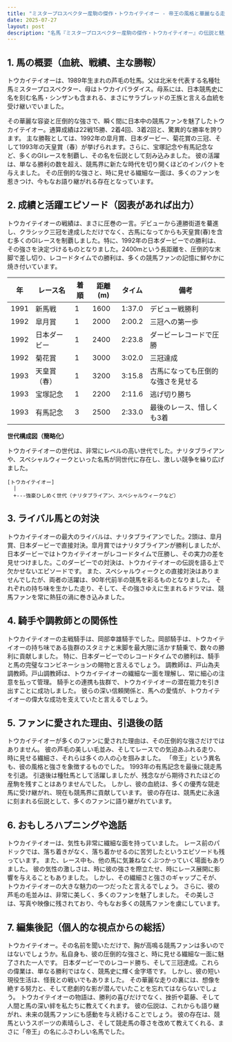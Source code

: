 ```yaml
---
title: "ミスタープロスペクター産駒の傑作・トウカイテイオー - 帝王の風格と華麗なる走り、そして悲劇の影"
date: 2025-07-27
layout: post
description: "名馬『ミスタープロスペクター産駒の傑作・トウカイテイオー』の伝説と魅力を深堀り"
---
```


## 1. 馬の概要（血統、戦績、主な勝鞍）

トウカイテイオーは、1989年生まれの芦毛の牡馬。父は北米を代表する名種牡馬ミスタープロスペクター、母はトウカイパラダイス。母系には、日本競馬史に名を刻む名馬・シンザンも含まれる、まさにサラブレッドの王族と言える血統を受け継いでいました。

その華麗な容姿と圧倒的な強さで、瞬く間に日本中の競馬ファンを魅了したトウカイテイオー。通算成績は22戦15勝、2着4回、3着2回と、驚異的な勝率を誇ります。  主な勝鞍としては、1992年の皐月賞、日本ダービー、菊花賞の三冠、そして1993年の天皇賞（春）が挙げられます。さらに、宝塚記念や有馬記念など、多くのGIレースを制覇し、その名を伝説として刻み込みました。  彼の活躍は、単なる勝利の数を超え、競馬界に新たな時代を切り開くほどのインパクトを与えました。  その圧倒的な強さと、時に見せる繊細な一面は、多くのファンを惹きつけ、今もなお語り継がれる存在となっています。


## 2. 成績と活躍エピソード（図表があれば出力）

トウカイテイオーの戦績は、まさに圧巻の一言。デビューから連勝街道を驀進し、クラシック三冠を達成しただけでなく、古馬になってからも天皇賞(春)を含む多くのGIレースを制覇しました。特に、1992年の日本ダービーでの勝利は、その強さを決定づけるものとなりました。2400mという長距離を、圧倒的な末脚で差し切り、レコードタイムでの勝利は、多くの競馬ファンの記憶に鮮やかに焼き付いています。

| 年 | レース名            | 着順 | 距離(m) | タイム     | 備考                                     |
|---|---------------------|-----|---------|-----------|------------------------------------------|
| 1991 | 新馬戦             | 1   | 1600     | 1:37.0     | デビュー戦勝利                             |
| 1992 | 皐月賞             | 1   | 2000     | 2:00.2     | 三冠への第一歩                             |
| 1992 | 日本ダービー         | 1   | 2400     | 2:23.8     | ダービーレコードで圧勝                     |
| 1992 | 菊花賞             | 1   | 3000     | 3:02.0     | 三冠達成                                 |
| 1993 | 天皇賞（春）       | 1   | 3200     | 3:15.8     | 古馬になっても圧倒的な強さを見せる      |
| 1993 | 宝塚記念           | 1   | 2200     | 2:11.6     | 逃げ切り勝ち                               |
| 1993 | 有馬記念           | 3   | 2500     | 2:33.0     | 最後のレース、惜しくも3着                |


**世代構成図（簡略化）**

トウカイテイオーの世代は、非常にレベルの高い世代でした。ナリタブライアンや、スペシャルウィークといった名馬が同世代に存在し、激しい競争を繰り広げました。

```
[トウカイテイオー]
  |
  +---強豪ひしめく世代（ナリタブライアン、スペシャルウィークなど）
```


## 3. ライバル馬との対決

トウカイテイオーの最大のライバルは、ナリタブライアンでした。2頭は、皐月賞、日本ダービーで直接対決。皐月賞ではナリタブライアンが勝利しましたが、日本ダービーではトウカイテイオーがレコードタイムで圧勝し、その実力の差を見せつけました。このダービーでの対決は、トウカイテイオーの伝説を語る上で欠かせないエピソードです。  また、スペシャルウィークとの直接対決はありませんでしたが、両者の活躍は、90年代前半の競馬を彩るものとなりました。  それぞれの持ち味を生かした走り、そして、その強さゆえに生まれるドラマは、競馬ファンを常に熱狂の渦に巻き込みました。


## 4. 騎手や調教師との関係性

トウカイテイオーの主戦騎手は、岡部幸雄騎手でした。岡部騎手は、トウカイテイオーの持ち味である抜群のスタミナと末脚を最大限に活かす騎乗で、数々の勝利に貢献しました。  特に、日本ダービーでのレコードタイムでの勝利は、騎手と馬の完璧なコンビネーションの賜物と言えるでしょう。  調教師は、戸山為夫調教師。戸山調教師は、トウカイテイオーの繊細な一面を理解し、常に細心の注意を払って管理。  騎手との連携も抜群で、トウカイテイオーの潜在能力を引き出すことに成功しました。  彼らの深い信頼関係と、馬への愛情が、トウカイテイオーの偉大な成功を支えていたと言えるでしょう。


## 5. ファンに愛された理由、引退後の話

トウカイテイオーが多くのファンに愛された理由は、その圧倒的な強さだけではありません。  彼の芦毛の美しい毛並み、そしてレースでの気迫あふれる走り、時に見せる繊細さ、それらは多くの人の心を掴みました。  「帝王」という異名も、彼の風格と強さを象徴するものでした。  1993年の有馬記念を最後に競走馬を引退。  引退後は種牡馬として活躍しましたが、残念ながら期待されたほどの産駒を残すことはありませんでした。  しかし、彼の血統は、多くの優秀な競走馬に受け継がれ、現在も競馬界に貢献しています。  彼の存在は、競馬史に永遠に刻まれる伝説として、多くのファンに語り継がれています。


## 6. おもしろハプニングや逸話

トウカイテイオーは、気性も非常に繊細な面を持っていました。  レース前のパドックでは、落ち着きがなく、落ち着かせるのに苦労したというエピソードも残っています。  また、レース中も、他の馬に気兼ねなくぶつかっていく場面もありました。  彼の気性の激しさは、時に彼の強さを際立たせ、時にレース展開に影響を与えることもありました。  しかし、その繊細さと強さのギャップこそが、トウカイテイオーの大きな魅力の一つだったと言えるでしょう。  さらに、彼の芦毛の毛並みは、非常に美しく、多くのファンを魅了しました。  その美しさは、写真や映像に残されており、今もなお多くの競馬ファンを虜にしています。


## 7. 編集後記（個人的な視点からの総括）

トウカイテイオー。その名前を聞いただけで、胸が高鳴る競馬ファンは多いのではないでしょうか。私自身も、彼の圧倒的な強さと、時に見せる繊細な一面に魅了された一人です。  日本ダービーでのレコード勝ち、そして三冠達成。これらの偉業は、単なる勝利ではなく、競馬史に輝く金字塔です。  しかし、彼の短い現役生活は、怪我との戦いでもありました。  その華麗な走りの裏には、想像を絶する努力と、そして悲劇的な影が潜んでいたことを忘れてはならないでしょう。  トウカイテイオーの物語は、勝利の喜びだけでなく、挫折や葛藤、そして人間と馬の深い絆を私たちに教えてくれます。  彼の伝説は、これからも語り継がれ、未来の競馬ファンにも感動を与え続けることでしょう。  彼の存在は、競馬というスポーツの素晴らしさ、そして競走馬の尊さを改めて教えてくれる、まさに「帝王」の名にふさわしい名馬でした。
